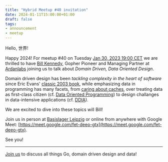 ```yaml
---
title: "Hybrid Meetup #40 invitation"
date: 2024-01-11T15:00:00+01:00
draft: false
tags:
- announcement
- meetup
---
```


Hello, 世界!

Happy 2024! For meetup #40 on Tuesday [Jan 30, 2023 19:00
CET](https://www.meetup.com/leipzig-golang/events/298481328/) we are thrilled
to have [Bill Kennedy](https://www.ardanlabs.com/instructors/bill-kennedy/), Gopher Pioneer and Managing Partner at [Ardanlabs](https://www.ardanlabs.com/)
joining us to talk about *Domain Driven, Data Oriented Design*.

Domain driven design has been *tackling complexity in the heart of software*
since Eric Evans' [classic 2003
book](https://www.betterworldbooks.com/search/results?q=Domain-Driven%20Design%3A%20Tackling%20Complexity%20in%20the%20Heart%20of%20Software%20evans),
while emphasizing data in programming has many facets, from [caring about
caches](https://en.wikipedia.org/wiki/Data-oriented_design), over treating data
as first-class citizen (cf. [Data Oriented
Programming](https://www.manning.com/books/data-oriented-programming)) to
design challanges in data-intensive applications (cf.
[DDIA](https://www.oreilly.com/library/view/designing-data-intensive-applications/9781491903063/)).

We are excited to dive into these topics will Bill!

Join us in person at [Basislager Leipzig](https://www.basislager.co/) or online
from anywhere with Google Meet:
[https://meet.google.com/fet-deeo-gtx](https://meet.google.com/fet-deeo-gtx).

See you!

----

[Join us](https://www.meetup.com/leipzig-golang/events/298481328/) to discuss
all things Go, domain driven design and data!


<!--

TODO: outreach.

-->
